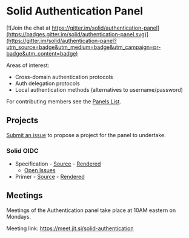 # Solid Authentication Panel

[![Join the chat at https://gitter.im/solid/authentication-panel](https://badges.gitter.im/solid/authentication-panel.svg)](https://gitter.im/solid/authentication-panel?utm_source=badge&utm_medium=badge&utm_campaign=pr-badge&utm_content=badge)

Areas of interest:

* Cross-domain authentication protocols
* Auth delegation protocols
* Local authentication methods (alternatives to username/password)

For contributing members see the
[Panels List](https://github.com/solid/process/blob/master/panels.md#authentication-panel).

## Projects

[Submit an issue](https://github.com/solid/authentication-panel/issues/new)
to propose a project for the panel to undertake.

### Solid OIDC

* Specification - [Source](proposals/solid-oidc/index.bs) - [Rendered](https://solid.github.io/authentication-panel/solid-oidc/)
  * [Open Issues](https://github.com/solid/authentication-panel/issues?q=is%3Aissue+is%3Aopen+label%3ASolid-OIDC)
* Primer - [Source](proposals/solid-oidc-primer/index.bs) - [Rendered](https://solid.github.io/authentication-panel/solid-oidc-primer/)

## Meetings

Meetings of the Authentication panel take place at 10AM eastern on Mondays. 

Meeting link: https://meet.jit.si/solid-authentication
